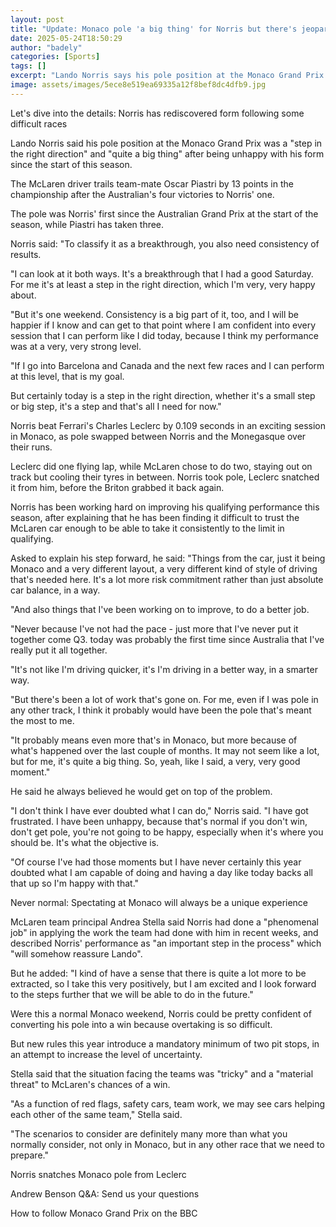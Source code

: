 ```yaml
---
layout: post
title: "Update: Monaco pole 'a big thing' for Norris but there's jeopardy"
date: 2025-05-24T18:50:29
author: "badely"
categories: [Sports]
tags: []
excerpt: "Lando Norris says his pole position at the Monaco Grand Prix is a 'step in the right direction' and 'quite a big thing' after being unhappy with his f"
image: assets/images/5ece8e519ea69335a12f8bef8dc4dfb9.jpg
---
```


Let's dive into the details: Norris has rediscovered form following some difficult races

Lando Norris said his pole position at the Monaco Grand Prix was a "step in the right direction" and "quite a big thing" after being unhappy with his form since the start of this season.

The McLaren driver trails team-mate Oscar Piastri by 13 points in the championship after the Australian's four victories to Norris' one.

The pole was Norris' first since the Australian Grand Prix at the start of the season, while Piastri has taken three.

Norris said: "To classify it as a breakthrough, you also need consistency of results.

"I can look at it both ways. It's a breakthrough that I had a good Saturday. For me it's at least a step in the right direction, which I'm very, very happy about.

"But it's one weekend. Consistency is a big part of it, too, and I will be happier if I know and can get to that point where I am confident into every session that I can perform like I did today, because I think my performance was at a very, very strong level.

"If I go into Barcelona and Canada and the next few races and I can perform at this level, that is my goal.

But certainly today is a step in the right direction, whether it's a small step or big step, it's a step and that's all I need for now."

Norris beat Ferrari's Charles Leclerc by 0.109 seconds in an exciting session in Monaco, as pole swapped between Norris and the Monegasque over their runs.

Leclerc did one flying lap, while McLaren chose to do two, staying out on track but cooling their tyres in between. Norris took pole, Leclerc snatched it from him, before the Briton grabbed it back again.

Norris has been working hard on improving his qualifying performance this season, after explaining that he has been finding it difficult to trust the McLaren car enough to be able to take it consistently to the limit in qualifying.

Asked to explain his step forward, he said: "Things from the car, just it being Monaco and a very different layout, a very different kind of style of driving that's needed here. It's a lot more risk commitment rather than just absolute car balance, in a way.

"And also things that I've been working on to improve, to do a better job.

"Never because I've not had the pace - just more that I've never put it together come Q3. today was probably the first time since Australia that I've really put it all together.

"It's not like I'm driving quicker, it's I'm driving in a better way, in a smarter way.

"But there's been a lot of work that's gone on. For me, even if I was pole in any other track, I think it probably would have been the pole that's meant the most to me.

"It probably means even more that's in Monaco, but more because of what's happened over the last couple of months. It may not seem like a lot, but for me, it's quite a big thing. So, yeah, like I said, a very, very good moment."

He said he always believed he would get on top of the problem.

"I don't think I have ever doubted what I can do," Norris said. "I have got frustrated. I have been unhappy, because that's normal if you don't win, don't get pole, you're not going to be happy, especially when it's where you should be. It's what the objective is.

"Of course I've had those moments but I have never certainly this year doubted what I am capable of doing and having a day like today backs all that up so I'm happy with that."

Never normal: Spectating at Monaco will always be a unique experience 

McLaren team principal Andrea Stella said Norris had done a "phenomenal job" in applying the work the team had done with him in recent weeks, and described Norris' performance as "an important step in the process" which "will somehow reassure Lando".

But he added: "I kind of have a sense that there is quite a lot more to be extracted, so I take this very positively, but I am excited and I look forward to the steps further that we will be able to do in the future."

Were this a normal Monaco weekend, Norris could be pretty confident of converting his pole into a win because overtaking is so difficult.

But new rules this year introduce a mandatory minimum of two pit stops, in an attempt to increase the level of uncertainty.

Stella said that the situation facing the teams was "tricky" and a "material threat" to McLaren's chances of a win.

"As a function of red flags, safety cars, team work, we may see cars helping each other of the same team," Stella said.

"The scenarios to consider are definitely many more than what you normally consider, not only in Monaco, but in any other race that we need to prepare."

Norris snatches Monaco pole from Leclerc 

Andrew Benson Q&A: Send us your questions

How to follow Monaco Grand Prix on the BBC

